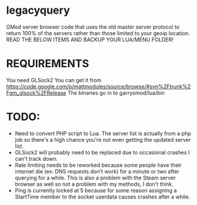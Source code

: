 # legacyquery
GMod server browser code that uses the old master server protocol to return 100% of the servers rather than those limited to your geoip location. READ THE BELOW ITEMS AND BACKUP YOUR LUA/MENU FOLDER!

# REQUIREMENTS
You need GLSock2
You can get it from https://code.google.com/p/mattmodules/source/browse/#svn%2Ftrunk%2Fgm_glsock%2FRelease
The binaries go in to garrysmod/lua/bin

# TODO: 
* Need to convert PHP script to Lua. The server list is actually from a php job so there's a high chance you're not even getting the updated server list.
* GLSock2 will probably need to be replaced due to occasional crashes I can't track down.
* Rate limiting needs to be reworked because some people have their internet die (ex: DNS requests don't work) for a minute or two after querying for a while. This is also a problem with the Steam server browser as well so not a problem with my methods, I don't think.
* Ping is currently locked at 5 because for some reason assigning a StartTime member to the socket userdata causes crashes after a while.
